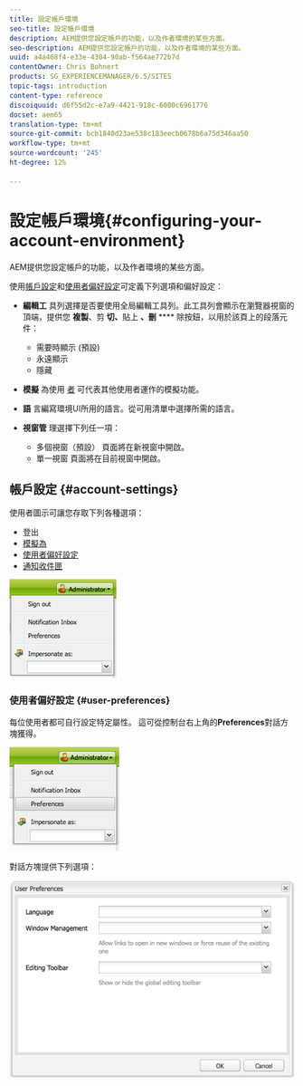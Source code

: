 ```yaml
---
title: 設定帳戶環境
seo-title: 設定帳戶環境
description: AEM提供您設定帳戶的功能，以及作者環境的某些方面。
seo-description: AEM提供您設定帳戶的功能，以及作者環境的某些方面。
uuid: a4a408f4-e33e-4304-90ab-f564ae772b7d
contentOwner: Chris Bohnert
products: SG_EXPERIENCEMANAGER/6.5/SITES
topic-tags: introduction
content-type: reference
discoiquuid: d6f55d2c-e7a9-4421-918c-6000c6961776
docset: aem65
translation-type: tm+mt
source-git-commit: bcb1840d23ae538c183eecb0678b6a75d346aa50
workflow-type: tm+mt
source-wordcount: '245'
ht-degree: 12%

---
```



# 設定帳戶環境{#configuring-your-account-environment}

AEM提供您設定帳戶的功能，以及作者環境的某些方面。

使用[帳戶設定](#account-settings)和[使用者偏好設定](#user-preferences)可定義下列選項和偏好設定：

* **編輯工**
具列選擇是否要使用全局編輯工具列。此工具列會顯示在瀏覽器視窗的頂端，提供您 
**複製**、剪 **切、**&#x200B;貼上 **、刪** **** 除按鈕，以用於該頁上的段落元件：

   * 需要時顯示 (預設)
   * 永遠顯示
   * 隱藏

* **模擬**
為使用 [者](/help/sites-administering/security.md#impersonating-another-user) 可代表其他使用者運作的模擬功能。

* **語**
言編寫環境UI所用的語言。從可用清單中選擇所需的語言。

* **視窗管**
理選擇下列任一項：

   * 多個視窗（預設）
頁面將在新視窗中開啟。
   * 單一視窗
頁面將在目前視窗中開啟。

## 帳戶設定 {#account-settings}

使用者圖示可讓您存取下列各種選項：

* 登出
* [模擬為](/help/sites-administering/security.md#impersonating-another-user)
* [使用者偏好設定](#user-preferences)
* [通知收件匣](/help/sites-classic-ui-authoring/author-env-inbox.md)

![chlimage_1-122](assets/chlimage_1-122.png)

### 使用者偏好設定 {#user-preferences}

每位使用者都可自行設定特定屬性。 這可從控制台右上角的&#x200B;**Preferences**&#x200B;對話方塊獲得。

![screen_shot_2012-02-08at105033am](assets/screen_shot_2012-02-08at105033am.png)

對話方塊提供下列選項：

![chlimage_1-123](assets/chlimage_1-123.png)
